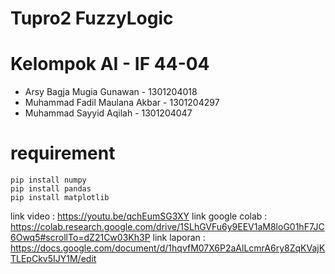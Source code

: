 # Tupro2 FuzzyLogic

# Kelompok AI - IF 44-04


*   Arsy Bagja Mugia Gunawan - 1301204018
*   Muhammad Fadil Maulana Akbar - 1301204297
*   Muhammad Sayyid Aqilah - 1301204047

# requirement 
```
pip install numpy 
pip install pandas
pip install matplotlib 
```

link video : https://youtu.be/qchEumSG3XY
link google colab : https://colab.research.google.com/drive/1SLhGVFu6y9EEV1aM8loG01hF7JC6Owq5#scrollTo=dZ21Cw03Kh3P
link laporan : https://docs.google.com/document/d/1hqvfM07X6P2aAlLcmrA6ry8ZqKVajKTLEpCkv5IJY1M/edit

